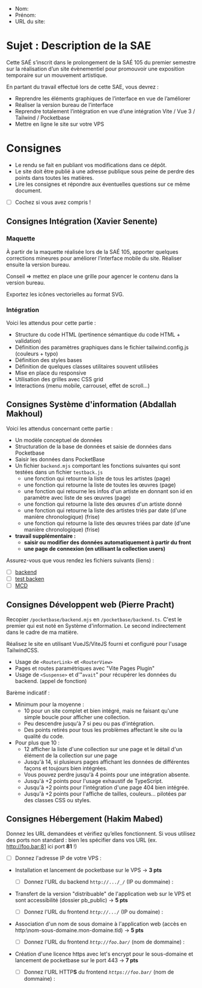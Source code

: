 - Nom:
- Prénom:
- URL du site:

# Sujet : Description de la SAE

Cette SAÉ s’inscrit dans le prolongement de la SAÉ 105 du premier semestre sur la réalisation d’un site évènementiel pour promouvoir une exposition temporaire sur un mouvement artistique.

En partant du travail effectué lors de cette SAE, vous devrez :

- Reprendre les éléments graphiques de l’interface en vue de l’améliorer
- Réaliser la version bureau de l’interface
- Reprendre totalement l’intégration en vue d’une intégration Vite / Vue 3 / Tailwind / Pocketbase
- Mettre en ligne le site sur votre VPS

# Consignes

- Le rendu se fait en publiant vos modifications dans ce dépôt.
- Le site doit être publié à une adresse publique sous peine de perdre des points dans toutes les matières.
- Lire les consignes et répondre aux éventuelles questions sur ce même document.
- [ ] Cochez si vous avez compris !

## Consignes Intégration (Xavier Senente)

### Maquette

À partir de la maquette réalisée lors de la SAÉ 105, apporter quelques corrections mineures pour améliorer l’interface mobile du site. Réaliser ensuite la version bureau.

Conseil ⇒ mettez en place une grille pour agencer le contenu dans la version bureau.

Exportez les icônes vectorielles au format SVG.

### Intégration

Voici les attendus pour cette partie :

- Structure du code HTML (pertinence sémantique du code HTML + validation)
- Définition des paramètres graphiques dans le fichier tailwind.config.js (couleurs + typo)
- Définition des styles bases
- Définition de quelques classes utilitaires souvent utilisées
- Mise en place du responsive
- Utilisation des grilles avec CSS grid
- Interactions (menu mobile, carrousel, effet de scroll…)

## Consignes Système d'information (Abdallah Makhoul)

Voici les attendus concernant cette partie :

- Un modèle conceptuel de données
- Structuration de la base de données et saisie de données dans Pocketbase
- Saisir les données dans PocketBase
- Un fichier `backend.mjs` comportant les fonctions suivantes qui sont testées dans un fichier `testback.js`
  - une fonction qui retourne la liste de tous les artistes (page)
  - une fonction qui retourne la liste de toutes les œuvres (page)
  - une fonction qui retourne les infos d'un artiste en donnant son id en paramètre avec liste de ses œuvres (page)
  - une fonction qui retourne la liste des œuvres d'un artiste donné
  - une fonction qui retourne la liste des artistes triés par date (d'une manière chronologique) (frise)
  - une fonction qui retourne la liste des œuvres triées par date (d'une manière chronologique) (frise)
- **travail supplémentaire :**
  - **saisir ou modifier des données automatiquement à partir du front**
  - **une page de connexion (en utilisant la collection users)**

Assurez-vous que vous rendez les fichiers suivants (liens) :

- [ ] [backend](/pocketbase/backend.mjs)
- [ ] [test backen](/pocketbase/testback.js)
- [ ] [MCD](/pocketbase/MCD.pdf)

## Consignes Développent web (Pierre Pracht)

Recopier `/pocketbase/backend.mjs` en `/pocketbase/backend.ts`. C'est le premier qui est noté en Système d'information. Le second indirectement dans le cadre de ma matière.

Réalisez le site en utilisant VueJS/ViteJS fourni et configuré pour l'usage TailwindCSS.

- Usage de `<RouterLink>` et `<RouterView>`
- Pages et routes paramétriques avec "Vite Pages Plugin"
- Usage de `<Suspense>` et d'"`avait`" pour récupérer les données du backend. (appel de fonction)

Barème indicatif :

- Minimum pour la moyenne :
  - 10 pour un site complet et bien intégré, mais ne faisant qu'une simple boucle pour afficher une collection.
  - Peu descendre jusqu'à 7 si peu ou pas d'intégration.
  - Des points retirés pour tous les problèmes affectant le site ou la qualité du code.
- Pour plus que 10 :
  - 12 afficher la liste d'une collection sur une page et le détail d'un élément de la collection sur une page
  - Jusqu'à 14, si plusieurs pages affichant les données de différentes façons et toujours bien intégrées.
  - Vous pouvez perdre jusqu'à 4 points pour une intégration absente.
  - Jusqu'à +2 points pour l'usage exhaustif de TypeScript.
  - Jusqu'à +2 points pour l'intégration d'une page 404 bien intégrée.
  - Jusqu'à +2 points pour l'affiche de tailles, couleurs... pilotées par des classes CSS ou styles.

## Consignes Hébergement (Hakim Mabed)

Donnez les URL demandées et vérifiez qu’elles fonctionnent. Si vous utilisez des ports non standard : bien les spécifier dans vos URL (ex. http://foo.bar:81 ici port **81** !)

- [ ] Donnez l'adresse IP de votre VPS :

- Installation et lancement de pocketbase sur le VPS -> **3 pts**

  - [ ] Donnez l'URL du backend `http://.../_/` (IP ou dommaine) :

- Transfert de la version "distribuable" de l'application web sur le VPS et sont accessibilité (dossier pb_public) -> **5 pts**

  - [ ] Donnez l'URL du frontend _`http://.../`_ (IP ou domaine) :

- Association d'un nom de sous domaine à l'application web (accès en http:\\nom-sous-domaine.mon-domaine.tld) -> **5 pts**

  - [ ] Donnez l'URL du frontend _`http://foo.bar/`_ (nom de dommaine) :

- Création d'une licence https avec let's encrypt pour le sous-domaine et lancement de pocketbase sur le port 443 -> **7 pts**
  - [ ] Donnez l'URL HTTP**S** du frontend _`https://foo.bar/`_ (nom de dommaine) :
